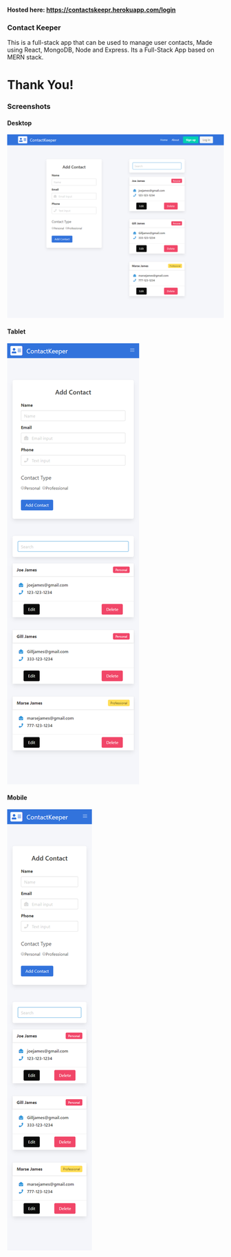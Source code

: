 #### Hosted here: https://contactskeepr.herokuapp.com/login

### Contact Keeper

This is a full-stack app that can be used to manage user contacts, Made using React, MongoDB, Node and Express. Its a Full-Stack App based on MERN stack.

# Thank You!

### Screenshots

#### Desktop

![Contact-Keeper-Desktop](https://raw.githubusercontent.com/globalkonvict/contact-keeper/master/screens/contact-keeper-desktop.png "Contact-Keeper-Desktop")

#### Tablet

![Contact-Keeper-Tablet](https://raw.githubusercontent.com/globalkonvict/contact-keeper/master/screens/contact-keeper-tab.png "Contact-Keeper-Tablet")


#### Mobile

![Contact-Keeper-Mobile](https://raw.githubusercontent.com/globalkonvict/contact-keeper/master/screens/contact-keeper-mobile.png "Contact-Keeper-Mobile")
